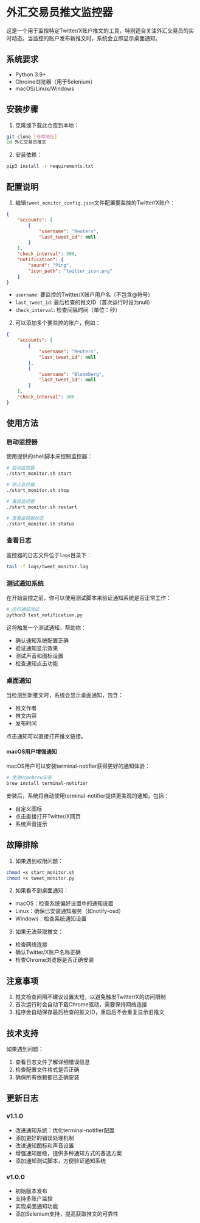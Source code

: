 # 外汇交易员推文监控器

这是一个用于监控特定Twitter/X账户推文的工具，特别适合关注外汇交易员的实时动态。当监控的账户发布新推文时，系统会立即显示桌面通知。

## 系统要求

- Python 3.9+
- Chrome浏览器（用于Selenium）
- macOS/Linux/Windows

## 安装步骤

1. 克隆或下载此仓库到本地：
```bash
git clone [仓库地址]
cd 外汇交易员推文
```

2. 安装依赖：
```bash
pip3 install -r requirements.txt
```

## 配置说明

1. 编辑`tweet_monitor_config.json`文件配置要监控的Twitter/X账户：
```json
{
    "accounts": [
        {
            "username": "Reuters",
            "last_tweet_id": null
        }
    ],
    "check_interval": 300,
    "notification": {
        "sound": "Ping",
        "icon_path": "twitter_icon.png"
    }
}
```

- `username`: 要监控的Twitter/X账户用户名（不包含@符号）
- `last_tweet_id`: 最后检查的推文ID（首次运行时设为null）
- `check_interval`: 检查间隔时间（单位：秒）

2. 可以添加多个要监控的账户，例如：
```json
{
    "accounts": [
        {
            "username": "Reuters",
            "last_tweet_id": null
        },
        {
            "username": "Bloomberg",
            "last_tweet_id": null
        }
    ],
    "check_interval": 300
}
```

## 使用方法

### 启动监控器

使用提供的shell脚本来控制监控器：

```bash
# 启动监控器
./start_monitor.sh start

# 停止监控器
./start_monitor.sh stop

# 重启监控器
./start_monitor.sh restart

# 查看监控器状态
./start_monitor.sh status
```

### 查看日志

监控器的日志文件位于`logs`目录下：
```bash
tail -f logs/tweet_monitor.log
```

### 测试通知系统

在开始监控之前，你可以使用测试脚本来验证通知系统是否正常工作：

```bash
# 运行通知测试
python3 test_notification.py
```

这将触发一个测试通知，帮助你：
- 确认通知系统配置正确
- 验证通知显示效果
- 测试声音和图标设置
- 检查通知点击功能

### 桌面通知

当检测到新推文时，系统会显示桌面通知，包含：
- 推文作者
- 推文内容
- 发布时间

点击通知可以直接打开推文链接。

#### macOS用户增强通知

macOS用户可以安装terminal-notifier获得更好的通知体验：

```bash
# 使用Homebrew安装
brew install terminal-notifier
```

安装后，系统将自动使用terminal-notifier提供更美观的通知，包括：
- 自定义图标
- 点击直接打开Twitter/X网页
- 系统声音提示

## 故障排除

1. 如果遇到权限问题：
```bash
chmod +x start_monitor.sh
chmod +x tweet_monitor.py
```

2. 如果看不到桌面通知：
- macOS：检查系统偏好设置中的通知设置
- Linux：确保已安装通知服务（如notify-osd）
- Windows：检查系统通知设置

3. 如果无法获取推文：
- 检查网络连接
- 确认Twitter/X账户名称正确
- 检查Chrome浏览器是否正确安装

## 注意事项

1. 推文检查间隔不建议设置太短，以避免触发Twitter/X的访问限制
2. 首次运行时会自动下载Chrome驱动，需要保持网络连接
3. 程序会自动保存最后检查的推文ID，重启后不会重复显示旧推文

## 技术支持

如果遇到问题：
1. 查看日志文件了解详细错误信息
2. 检查配置文件格式是否正确
3. 确保所有依赖都已正确安装

## 更新日志

### v1.1.0
- 改进通知系统：优化terminal-notifier配置
- 添加更好的错误处理机制
- 改进通知图标和声音设置
- 增强通知层级，提供多种通知方式的备选方案
- 添加通知测试脚本，方便验证通知系统

### v1.0.0
- 初始版本发布
- 支持多账户监控
- 实现桌面通知功能
- 添加Selenium支持，提高获取推文的可靠性